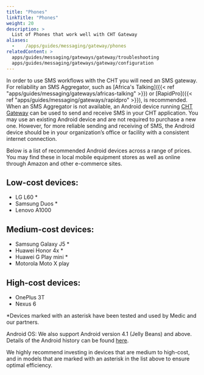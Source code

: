 ```yaml
---
title: "Phones"
linkTitle: "Phones"
weight: 20
description: >
  List of Phones that work well with CHT Gateway
aliases:
  -    /apps/guides/messaging/gateway/phones
relatedContent: >
  apps/guides/messaging/gateways/gateway/troubleshooting
  apps/guides/messaging/gateways/gateway/configuration
---
```


In order to use SMS workflows with the CHT you will need an SMS gateway. For reliability an SMS Aggregator, such as [Africa's Talking]({{< ref "apps/guides/messaging/gateways/africas-talking" >}}) or [RapidPro]({{< ref "apps/guides/messaging/gateways/rapidpro" >}}), is recommended. When an SMS Aggregator is not available, an Android device running [CHT Gateway](https://github.com/medic/cht-gateway) can be used to send and receive SMS in your CHT application. You may use an existing Android device and are not required to purchase a new one. However, for more reliable sending and receiving of SMS, the Android device should be in your organization’s office or facility with a consistent internet connection.

Below is a list of recommended Android devices across a range of prices. You may find these in local mobile equipment stores as well as online through Amazon and other e-commerce sites. 

## Low-cost devices:
- LG L60 *
- Samsung Duos *
- Lenovo A1000

## Medium-cost devices:
- Samsung Galaxy J5 *
- Huawei Honor 4x *
- Huawei G Play mini *
- Motorola Moto X play

## High-cost devices:
- OnePlus 3T
- Nexus 6

*Devices marked with an asterisk have been tested and used by Medic and our partners.

Android OS: We also support Android version 4.1 (Jelly Beans) and above. Details of the Android history can be found [here](https://en.wikipedia.org/wiki/Android_version_history). 

We highly recommend investing in devices that are medium to high-cost, and in models that are marked with an asterisk in the list above to ensure optimal efficiency.  
